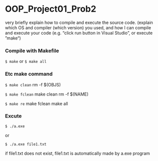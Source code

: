 # OOP_Project01_Prob2

very briefly explain how to compile and execute the source code.
(explain which OS and compiler (which version) you used, and how I can compile
and execute your code (e.g. “click run button in Visual Studio”, or execute ”make“)


### Compile with Makefile
```$ make```
or
```$ make all```


### Etc make command

```$ make clean```
rm -f $(OBJS)

```$ make fclean```
make clean
rm -f $(NAME)

```$ make re```
make fclean
make all

### Excute

```$ ./a.exe ```

or

```$ ./a.exe file1.txt```


if file1.txt does not exist, file1.txt is automatically made by a.exe program
